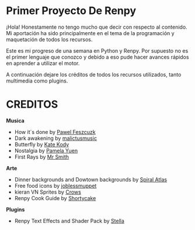 # Primer Proyecto De Renpy

¡Hola! 
Honestamente no tengo mucho que decir con respecto al contenido. Mi aportación ha sido principalmente en el tema de la programación y maquetación de todos los recursos.

Este es mi progreso de una semana en Python y Renpy. Por supuesto no es el primer lenguaje que conozco y debido a eso pude hacer avances rápidos en aprender a utilizar el motor.

A continuación dejare los créditos de todos los recursos utilizados, tanto multimedia como plugins.


# CREDITOS

**Musica**

 - How it´s done by [Pawel Feszcuzk](https://freemusicarchive.org/music/pawel-feszczuk/)
 - Dark awakening by [malictusmusic](https://freemusicarchive.org/music/malictusmusic/)
 - Butterfly by [Kate Kody](https://freemusicarchive.org/music/kate-kody/)
 - Nostalgia by [Pamela Yuen](https://freemusicarchive.org/music/kate-kody/)
 - First Rays by [Mr Smith](https://freemusicarchive.org/music/mr-smith/)
 
 **Arte**
- Dinner backgrounds and Dowtown backgrounds by [Spiral Atlas](https://spiralatlas.itch.io/)
- Free food icons by [joblessmuppet](https://joblessmuppet.itch.io/)
- kieran VN Sprites by [Crows](https://crxwes.itch.io/kieran-vn-sprite)
- Renpy Cook Guide by [Shortycake]((https://crxwes.itch.io/kieran-vn-sprite))

**Plugins**
- Renpy Text Effects and Shader Pack by [Stella](https://makevisualnovels.itch.io/)
